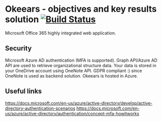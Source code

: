 # Okeears - objectives and key results solution [![Build Status](https://travis-ci.org/denis1stomin/okeears.svg?branch=master)](https://travis-ci.org/denis1stomin/okeears)

Microsoft Office 365 highly integrated web application.

## Security

Microsoft Azure AD authentication (MFA is supported).
Graph API/Azure AD API are used to retrieve organizational structure data.
Your data is stored in your OneDrive account using OneNote API.
GDPR compliant :) since OneNote is used as backend solution.
Okeears is hosted in Azure.

## Useful links

https://docs.microsoft.com/en-us/azure/active-directory/develop/active-directory-authentication-scenarios
https://docs.microsoft.com/en-us/azure/active-directory/authentication/concept-mfa-howitworks

